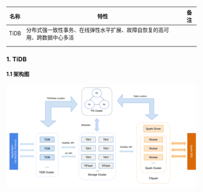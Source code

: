 

| 名称 | 特性                                                         | 备注 |
| ---- | ------------------------------------------------------------ | ---- |
| TiDB | 分布式强一致性事务、在线弹性水平扩展、故障自恢复的高可用、跨数据中心多活 |      |
|      |                                                              |      |
|      |                                                              |      |

### 1. TiDB

#### 1.1 架构图

![architecture.png](https://github.com/pingcap/tidb/blob/master/docs/architecture.png?raw=true)



